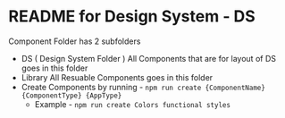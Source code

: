 # README for Design System - DS

Component Folder has 2 subfolders

- DS ( Design System Folder ) All Components that are for layout of DS goes in this folder
- Library All Resuable Components goes in this folder
- Create Components by running - `npm run create {ComponentName} {ComponentType} {AppType}`
  - Example - `npm run create Colors functional styles`
